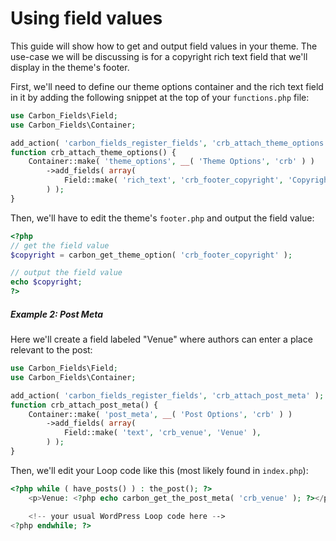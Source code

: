 # Using field values

This guide will show how to get and output field values in your theme. The use-case we will be discussing is for a copyright rich text field that we'll display in the theme's footer.

First, we'll need to define our theme options container and the rich text field in it by adding the following snippet at the top of your `functions.php` file:

```php
use Carbon_Fields\Field;
use Carbon_Fields\Container;

add_action( 'carbon_fields_register_fields', 'crb_attach_theme_options' );
function crb_attach_theme_options() {
    Container::make( 'theme_options', __( 'Theme Options', 'crb' ) )
        ->add_fields( array(
            Field::make( 'rich_text', 'crb_footer_copyright', 'Copyright' ),
        ) );
}
```

Then, we'll have to edit the theme's `footer.php` and output the field value:

```php
<?php
// get the field value
$copyright = carbon_get_theme_option( 'crb_footer_copyright' );

// output the field value
echo $copyright;
?>
```

##### Example 2: Post Meta

Here we'll create a field labeled "Venue" where authors can enter a place relevant to the post:

```php
use Carbon_Fields\Field;
use Carbon_Fields\Container;

add_action( 'carbon_fields_register_fields', 'crb_attach_post_meta' );
function crb_attach_post_meta() {
    Container::make( 'post_meta', __( 'Post Options', 'crb' ) )
        ->add_fields( array(
            Field::make( 'text', 'crb_venue', 'Venue' ),
        ) );
}
```
Then, we'll edit your Loop code like this (most likely found in `index.php`):

```php
<?php while ( have_posts() ) : the_post(); ?>
	<p>Venue: <?php echo carbon_get_the_post_meta( 'crb_venue' ); ?></p>

	<!-- your usual WordPress Loop code here -->
<?php endwhile; ?>
```